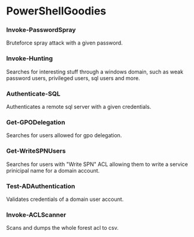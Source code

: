 # PowerShellGoodies

### Invoke-PasswordSpray
Bruteforce spray attack with a given password.

### Invoke-Hunting
Searches for interesting stuff through a windows domain, such as weak password users, privileged users, sql users and more.

### Authenticate-SQL
Authenticates a remote sql server with a given credentials.

### Get-GPODelegation
Searches for users allowed for gpo delegation.

### Get-WriteSPNUsers
Searches for users with "Write SPN" ACL allowing them to write a service prinicipal name for a domain account.

### Test-ADAuthentication
Validates credentials of a domain user account.

### Invoke-ACLScanner
Scans and dumps the whole forest acl to csv.
